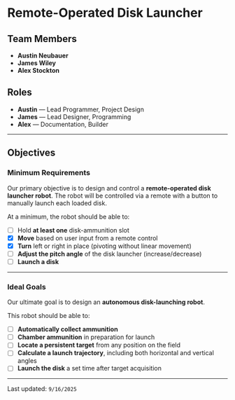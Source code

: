 # Remote-Operated Disk Launcher

## Team Members
- **Austin Neubauer**
- **James Wiley**
- **Alex Stockton**

## Roles
- **Austin** — Lead Programmer, Project Design
- **James** — Lead Designer, Programming
- **Alex** — Documentation, Builder

---

## Objectives

### Minimum Requirements
Our primary objective is to design and control a **remote-operated disk launcher robot**. The robot will be controlled via a remote with a button to manually launch each loaded disk.

At a minimum, the robot should be able to:
- [ ] Hold **at least one** disk-ammunition slot
- [x] **Move** based on user input from a remote control
- [x] **Turn** left or right in place (pivoting without linear movement)
- [ ] **Adjust the pitch angle** of the disk launcher (increase/decrease)
- [ ] **Launch a disk**

---

### Ideal Goals
Our ultimate goal is to design an **autonomous disk-launching robot**.

This robot should be able to:
- [ ] **Automatically collect ammunition**
- [ ] **Chamber ammunition** in preparation for launch
- [ ] **Locate a persistent target** from any position on the field
- [ ] **Calculate a launch trajectory**, including both horizontal and vertical angles
- [ ] **Launch the disk** a set time after target acquisition

---

Last updated: `9/16/2025`
